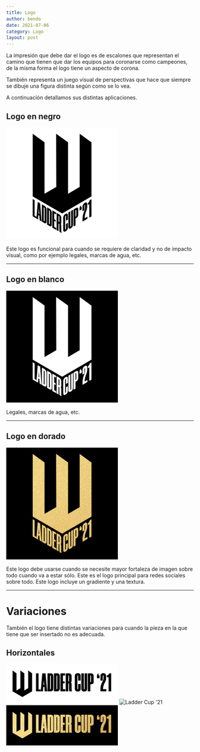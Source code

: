 ```yaml
---
title: Logo
author: bendo
date: 2021-07-06
category: Logo
layout: post
---
```


La impresión que debe dar el logo es de escalones que representan el camino que tienen que dar los equipos para coronarse como campeones, de la misma forma el logo tiene un aspecto de corona.

También representa un juego visual de perspectivas que hace que siempre se dibuje una figura distinta según como se lo vea.

A continuación detallamos sus distintas aplicaciones.


## Logo en negro

<img src="../images/logo-black.jpg" width="300" alt="Ladder Cup '21"/>

Este logo es funcional para cuando se requiere de claridad y no de impacto visual, como por ejemplo legales, marcas de agua, etc.


--------

## Logo en blanco
<img src="../images/logo-white.jpg" width="300" alt="Ladder Cup '21"/>

Legales, marcas de agua, etc.

--------
## Logo en dorado
<img src="../images/logo-golden.jpg" width="300" alt="Ladder Cup '21"/>

Este logo debe usarse cuando se necesite mayor fortaleza de imagen sobre todo cuando va a estar sólo. Este es el logo principal para redes sociales sobre todo. Este logo incluye un gradiente y una textura.

---

# Variaciones

También el logo tiene distintas variaciones para cuando la pieza en la que tiene que ser insertado no es adecuada.

## Horizontales

<img src="../images/logo-horizontal-negro.jpg" width="300" alt="Ladder Cup '21"/>

<img src="../images/logo-horizontal-blanco.jpg" width="300" alt="Ladder Cup '21"/>

<img src="../images/logo-horizontal-dorado.jpg" width="300" alt="Ladder Cup '21"/>
